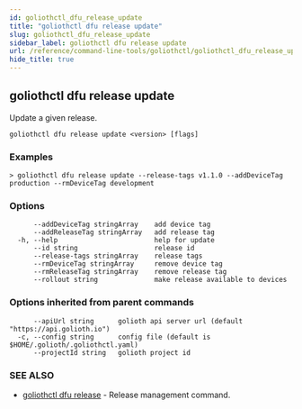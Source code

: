 ```yaml
---
id: goliothctl_dfu_release_update
title: "goliothctl dfu release update"
slug: goliothctl_dfu_release_update
sidebar_label: goliothctl dfu release update
url: /reference/command-line-tools/goliothctl/goliothctl_dfu_release_update/
hide_title: true
---
```

## goliothctl dfu release update

Update a given release.

```
goliothctl dfu release update <version> [flags]
```

### Examples

```
> goliothctl dfu release update --release-tags v1.1.0 --addDeviceTag production --rmDeviceTag development
```

### Options

```
      --addDeviceTag stringArray    add device tag
      --addReleaseTag stringArray   add release tag
  -h, --help                        help for update
      --id string                   release id
      --release-tags stringArray    release tags
      --rmDeviceTag stringArray     remove device tag
      --rmReleaseTag stringArray    remove release tag
      --rollout string              make release available to devices
```

### Options inherited from parent commands

```
      --apiUrl string      golioth api server url (default "https://api.golioth.io")
  -c, --config string      config file (default is $HOME/.golioth/.goliothctl.yaml)
      --projectId string   golioth project id
```

### SEE ALSO

* [goliothctl dfu release](/reference/command-line-tools/goliothctl/goliothctl_dfu_release)	 - Release management command.

